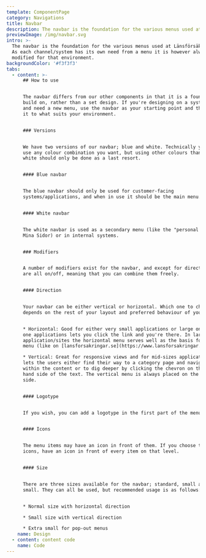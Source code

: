```yaml
---
template: ComponentPage
category: Navigations
title: Navbar
description: The navbar is the foundation for the various menus used at Länsförsäkringar.
previewImage: /img/navbar.svg
intro: >-
  The navbar is the foundation for the various menus used at Länsförsäkringar.
  As each channel/system has its own need from a menu it is however always
  modified for that environment.
backgroundColor: '#f3f3f3'
tabs:
  - content: >-
      ## How to use


      The navbar differs from our other components in that it is a foundation to
      build on, rather than a set design. If you're designing on a system level
      and need a new menu, use the navbar as your starting point and then adapt
      it to what suits your environment.


      ### Versions


      We have two versions of our navbar; blue and white. Technically you could
      use any colour combination you want, but using other colours than blue and
      white should only be done as a last resort.


      #### Blue navbar


      The blue navbar should only be used for customer-facing
      systems/applications, and when in use it should be the main menu.


      #### White navbar


      The white navbar is used as a secondary menu (like the "personal menu" on
      Mina Sidor) or in internal systems.


      ### Modifiers


      A number of modifiers exist for the navbar, and except for direction they
      are all on/off, meaning that you can combine them freely.


      #### Direction


      Your navbar can be either vertical or horizontal. Which one to choose
      depends on the rest of your layout and preferred behaviour of your menu:


      * Horizontal: Good for either very small applications or large ones. Small
      one applications lets you click the link and you're there. In large
      application/sites the horizontal menu serves well as the basis for a mega
      menu (like on [lansforsakringar.se](https://www.lansforsakringar.se)).

      * Vertical: Great for responsive views and for mid-sizes applications. It
      lets the users either find their way to a category page and navigate
      within the content or to dig deeper by clicking the chevron on the right
      hand side of the text. The vertical menu is always placed on the left hand
      side.


      #### Logotype


      If you wish, you can add a logotype in the first part of the menu.


      #### Icons


      The menu items may have an icon in front of them. If you choose to use
      icons, have an icon in front of every item on that level.


      #### Size


      There are three sizes available for the navbar; standard, small and extra
      small. They can all be used, but recommended usage is as follows:


      * Normal size with horizontal direction

      * Small size with vertical direction

      * Extra small for pop-out menus
    name: Design
  - content: content code
    name: Code
---
```


